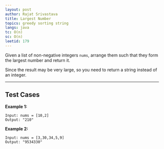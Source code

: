 ```yaml
---
layout: post
author: Rajat Srivastava
title: Largest Number
topics: greedy sorting string
langs: java
tc: O(n)
sc: O(n)
leetid: 179
---
```


Given a list of non-negative integers `nums`, arrange them such that they form the largest number and return it.

Since the result may be very large, so you need to return a string instead of an integer.

---

## Test Cases

**Example 1:** 
```
Input: nums = [10,2]
Output: "210"
```

**Example 2:** 
```
Input: nums = [3,30,34,5,9]
Output: "9534330"
```